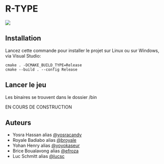 # R-TYPE
![](https://img.shields.io/badge/Project-Made%20with%20Love-ff69b4)

## Installation
Lancez cette commande pour installer le projet sur Linux ou sur Windows, via Visual Studio:
```
cmake . -DCMAKE_BUILD_TYPE=Release
cmake --build . --config Release
```

## Lancer le jeu
Les binaires se trouvent dans le dossier /bin

EN COURS DE CONSTRUCTION

## Auteurs
  * Yosra Hassan alias [@yosracandy](https://github.com/yosracandy)
  * Royale Badiabo alias [@broyale](https://github.com/broyale)
  * Yohan Henry alias [@yoyokaseur](https://github.com/yoyokaseur)
  * Brice Boualavong alias [@efroza](https://github.com/Efroza)
  * Luc Schmitt alias [@lucsc](https://github.com/Lucsc)